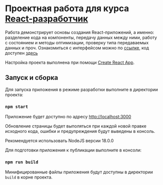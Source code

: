 # Проектная работа для курса [React-разработчик](https://practicum.yandex.ru/react/)

Работа демонстрирует основы создания React-приложений, а именно: разделение кода на компоненты, передачу данных между ними, работу с состоянием и методы оптимизации, проверку типа передаваемых данных и проч. Ознакомиться с интерфейсом можно по [ссылке](https://dev.39391.ru/), код доступен [здесь](https://github.com/ru39391/react-developer-burger.yandex)

Настройка проекта выполнена при помощи  [Create React App](https://github.com/facebook/create-react-app).

## Запуск и сборка

Для запуска приложения в режиме разработки выполните в директории проекта:

### `npm start`

Приложение будет доступно по адресу [http://localhost:3000](http://localhost:3000)

Обновление страницы будет выполяться при каждой новой правке исходного кода, ошибки и предупреждения будут выведены в консоль.

Рекомендуется использовать NodeJS версии 18.0.0

Для подготовки приложения к публикации выполните в консоли:

### `npm run build`

Минифицированные файлы приложения будут доступны в директории `build` в корне проекта.
